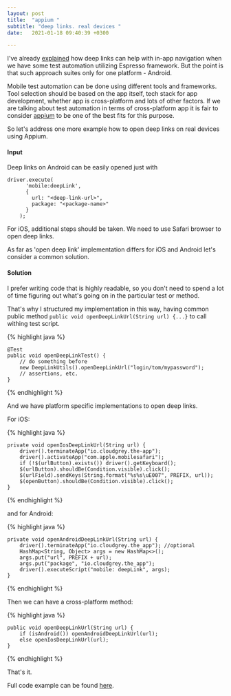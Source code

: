 ```yaml
---
layout: post
title:  "appium "
subtitle: "deep links. real devices "
date:   2021-01-18 09:40:39 +0300

---
```


I've already [explained][explained] how deep links can help with in-app navigation when we have some test automation utilizing Espresso framework.
But the point is that such approach suites only for one platform - Android.

Mobile test automation can be done using different tools and frameworks. Tool selection should be based on the app itself, 
tech stack for app development, whether app is cross-platform and lots of other factors.
If we are talking about test automation in terms of cross-platform app it is fair to consider [appium][Appium] to be one of the 
best fits for this purpose.

So let's address one more example how to open deep links on real devices using Appium.  

#### Input

Deep links on Android can be easily opened just with

```
driver.execute(
      'mobile:deepLink',
      {
        url: "<deep-link-url>",
        package: "<package-name>"
      }
    );
```

For iOS, additional steps should be taken. We need to use Safari browser to open deep links.

As far as 'open deep link' implementation differs for iOS and Android let's consider a common solution.

#### Solution

I prefer writing code that is highly readable, so you don't need to spend a lot of time figuring out what's going on in 
the particular test or method. 

That's why I structured my implementation in this way, having common public method 
```public void openDeepLinkUrl(String url) {...}``` to call withing test script.

{% highlight java %}

    @Test
    public void openDeepLinkTest() {
        // do something before
        new DeepLinkUtils().openDeepLinkUrl("login/tom/mypassword");
        // assertions, etc.
    }
{% endhighlight %}

And we have platform specific implementations to open deep links.

For iOS:

{% highlight java %}

    private void openIosDeepLinkUrl(String url) {
        driver().terminateApp("io.cloudgrey.the-app");
        driver().activateApp("com.apple.mobilesafari");
        if (!$(urlButton).exists()) driver().getKeyboard();
        $(urlButton).shouldBe(Condition.visible).click();
        $(urlField).sendKeys(String.format("%s%s\uE007", PREFIX, url));
        $(openButton).shouldBe(Condition.visible).click();
    }
{% endhighlight %}

and for Android:

{% highlight java %}

    private void openAndroidDeepLinkUrl(String url) {
        driver().terminateApp("io.cloudgrey.the_app"); //optional
        HashMap<String, Object> args = new HashMap<>();
        args.put("url", PREFIX + url);
        args.put("package", "io.cloudgrey.the_app");
        driver().executeScript("mobile: deepLink", args);
    }
{% endhighlight %}

Then we can have a cross-platform method:

{% highlight java %}

    public void openDeepLinkUrl(String url) {
        if (isAndroid()) openAndroidDeepLinkUrl(url);
        else openIosDeepLinkUrl(url);
    }
{% endhighlight %}

That's it. 

Full code example can be found [here][repo].



[appium]: http://appium.io/
[repo]: https://github.com/LucySuslova/appium-deeplinks
[explained]: https://lucysuslova.github.io/2020/01/16/espresso-deeplinks/